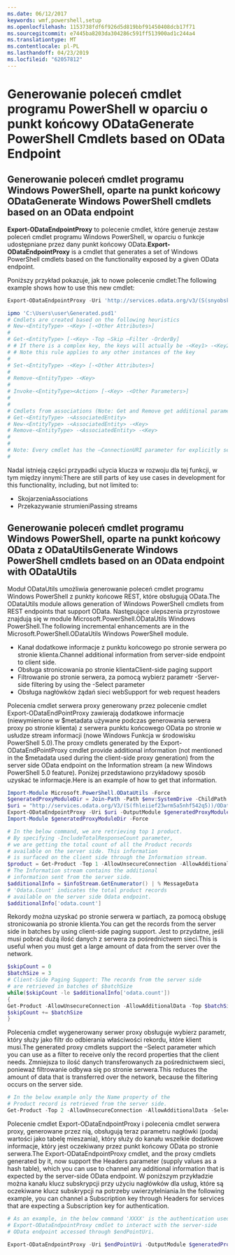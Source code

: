 ```yaml
---
ms.date: 06/12/2017
keywords: wmf,powershell,setup
ms.openlocfilehash: 1153738fdf6f926d5d819bbf91450408dcb17f71
ms.sourcegitcommit: e7445ba8203da304286c591ff513900ad1c244a4
ms.translationtype: MT
ms.contentlocale: pl-PL
ms.lasthandoff: 04/23/2019
ms.locfileid: "62057812"
---
```

# <a name="generate-powershell-cmdlets-based-on-odata-endpoint"></a><span data-ttu-id="f1ddb-102">Generowanie poleceń cmdlet programu PowerShell w oparciu o punkt końcowy OData</span><span class="sxs-lookup"><span data-stu-id="f1ddb-102">Generate PowerShell Cmdlets based on OData Endpoint</span></span>

## <a name="generate-windows-powershell-cmdlets-based-on-an-odata-endpoint"></a><span data-ttu-id="f1ddb-103">Generowanie poleceń cmdlet programu Windows PowerShell, oparte na punkt końcowy OData</span><span class="sxs-lookup"><span data-stu-id="f1ddb-103">Generate Windows PowerShell cmdlets based on an OData endpoint</span></span>

<span data-ttu-id="f1ddb-104">**Export-ODataEndpointProxy** to polecenie cmdlet, które generuje zestaw poleceń cmdlet programu Windows PowerShell, w oparciu o funkcje udostępniane przez dany punkt końcowy OData.</span><span class="sxs-lookup"><span data-stu-id="f1ddb-104">**Export-ODataEndpointProxy** is a cmdlet that generates a set of Windows PowerShell cmdlets based on the functionality exposed by a given OData endpoint.</span></span>

<span data-ttu-id="f1ddb-105">Poniższy przykład pokazuje, jak to nowe polecenie cmdlet:</span><span class="sxs-lookup"><span data-stu-id="f1ddb-105">The following example shows how to use this new cmdlet:</span></span>

```powershell
Export-ODataEndpointProxy -Uri 'http://services.odata.org/v3/(S(snyobsk1hhutkb2yulwldgf1))/odata/odata.svc' -OutputModule C:\Users\user\Generated.psd1

ipmo 'C:\Users\user\Generated.psd1'
# Cmdlets are created based on the following heuristics
# New-<EntityType> -<Key> [-<Other Attributes>]
#
# Get-<EntityType> [-<Key> -Top –Skip –Filter -OrderBy]
# # If there is a complex key, the keys will actually be -<Key1> -<Key2>…
# # Note this rule applies to any other instances of the key
#
# Set-<EntityType> -<Key> [-<Other Attributes>]
#
# Remove-<EntityType> -<Key>
#
# Invoke-<EntityType><Action> [-<Key> -<Other Parameters>]
#
#
# Cmdlets from associations (Note: Get and Remove get additional parameter sets)
# Get-<EntityType> -<AssociatedEntity>
# New-<EntityType> -<AssociatedEntity> -<Key>
# Remove-<EntityType> -<AssociatedEntity> -<Key>
#
#
# Note: Every cmdlet has the –ConnectionURI parameter for explicitly setting the URI of the endpoint. This normally uses the same address that you gave the Export-ODataEndpointProxy cmdlet, but can be overridden in this fashion for the sake of similar endpoints.
#
```

<span data-ttu-id="f1ddb-106">Nadal istnieją części przypadki użycia klucza w rozwoju dla tej funkcji, w tym między innymi:</span><span class="sxs-lookup"><span data-stu-id="f1ddb-106">There are still parts of key use cases in development for this functionality, including, but not limited to:</span></span>
-   <span data-ttu-id="f1ddb-107">Skojarzenia</span><span class="sxs-lookup"><span data-stu-id="f1ddb-107">Associations</span></span>
-   <span data-ttu-id="f1ddb-108">Przekazywanie strumieni</span><span class="sxs-lookup"><span data-stu-id="f1ddb-108">Passing streams</span></span>

## <a name="generate-windows-powershell-cmdlets-based-on-an-odata-endpoint-with-odatautils"></a><span data-ttu-id="f1ddb-109">Generowanie poleceń cmdlet programu Windows PowerShell, oparte na punkt końcowy OData z ODataUtils</span><span class="sxs-lookup"><span data-stu-id="f1ddb-109">Generate Windows PowerShell cmdlets based on an OData endpoint with ODataUtils</span></span>

<span data-ttu-id="f1ddb-110">Moduł ODataUtils umożliwia generowanie poleceń cmdlet programu Windows PowerShell z punkty końcowe REST, które obsługują OData.</span><span class="sxs-lookup"><span data-stu-id="f1ddb-110">The ODataUtils module allows generation of Windows PowerShell cmdlets from REST endpoints that support OData.</span></span> <span data-ttu-id="f1ddb-111">Następujące ulepszenia przyrostowe znajdują się w module Microsoft.PowerShell.ODataUtils Windows PowerShell.</span><span class="sxs-lookup"><span data-stu-id="f1ddb-111">The following incremental enhancements are in the Microsoft.PowerShell.ODataUtils Windows PowerShell module.</span></span>
-   <span data-ttu-id="f1ddb-112">Kanał dodatkowe informacje z punktu końcowego po stronie serwera po stronie klienta.</span><span class="sxs-lookup"><span data-stu-id="f1ddb-112">Channel additional information from server-side endpoint to client side.</span></span>
-   <span data-ttu-id="f1ddb-113">Obsługa stronicowania po stronie klienta</span><span class="sxs-lookup"><span data-stu-id="f1ddb-113">Client-side paging support</span></span>
-   <span data-ttu-id="f1ddb-114">Filtrowanie po stronie serwera, za pomocą wybierz parametr -</span><span class="sxs-lookup"><span data-stu-id="f1ddb-114">Server-side filtering by using the -Select parameter</span></span>
-   <span data-ttu-id="f1ddb-115">Obsługa nagłówków żądań sieci web</span><span class="sxs-lookup"><span data-stu-id="f1ddb-115">Support for web request headers</span></span>

<span data-ttu-id="f1ddb-116">Polecenia cmdlet serwera proxy generowany przez polecenie cmdlet Export-ODataEndPointProxy zawierają dodatkowe informacje (niewymienione w $metadata używane podczas generowania serwera proxy po stronie klienta) z serwera punktu końcowego OData po stronie w usłudze stream informacji (nowe Windows Funkcja w środowisku PowerShell 5.0).</span><span class="sxs-lookup"><span data-stu-id="f1ddb-116">The proxy cmdlets generated by the Export-ODataEndPointProxy cmdlet provide additional information (not mentioned in the $metadata used during the client-side proxy generation) from the server side OData endpoint on the Information stream (a new Windows PowerShell 5.0 feature).</span></span> <span data-ttu-id="f1ddb-117">Poniżej przedstawiono przykładowy sposób uzyskać te informacje.</span><span class="sxs-lookup"><span data-stu-id="f1ddb-117">Here is an example of how to get that information.</span></span>

```powershell
Import-Module Microsoft.PowerShell.ODataUtils -Force
$generatedProxyModuleDir = Join-Path -Path $env:SystemDrive -ChildPath 'ODataDemoProxy'
$uri = "http://services.odata.org/V3/(S(fhleiief23wrm5a5nhf542q5))/OData/OData.svc/"
Export-ODataEndpointProxy -Uri $uri -OutputModule $generatedProxyModuleDir -Force -AllowUnSecureConnection -Verbose -AllowClobber
Import-Module $generatedProxyModuleDir -Force

# In the below command, we are retrieving top 1 product.
# By specifying -IncludeTotalResponseCount parameter,
# we are getting the total count of all the Product records
# available on the server side. This information
# is surfaced on the client side through the Information stream.
$product = Get-Product -Top 1 -AllowUnsecureConnection -AllowAdditionalData -IncludeTotalResponseCount -InformationVariable infoStream
# The Information stream contains the additional
# information sent from the server side.
$additionalInfo = $infoStream.GetEnumerator() | % MessageData
# 'Odata.Count' indicates the total product records
# available on the server side Odata endpoint.
$additionalInfo['odata.count']
```

<span data-ttu-id="f1ddb-118">Rekordy można uzyskać po stronie serwera w partiach, za pomocą obsługę stronicowania po stronie klienta.</span><span class="sxs-lookup"><span data-stu-id="f1ddb-118">You can get the records from the server side in batches by using client-side paging support.</span></span> <span data-ttu-id="f1ddb-119">Jest to przydatne, jeśli musi pobrać dużą ilość danych z serwera za pośrednictwem sieci.</span><span class="sxs-lookup"><span data-stu-id="f1ddb-119">This is useful when you must get a large amount of data from the server over the network.</span></span>

```powershell
$skipCount = 0
$batchSize = 3
# Client-Side Paging Support: The records from the server side
# are retrieved in batches of $batchSize
while($skipCount -le $additionalInfo['odata.count'])
{
Get-Product -AllowUnsecureConnection -AllowAdditionalData -Top $batchSize -Skip $skipCount
$skipCount += $batchSize
}
```

<span data-ttu-id="f1ddb-120">Polecenia cmdlet wygenerowany serwer proxy obsługuje wybierz parametr, który służy jako filtr do odbierania właściwości rekordu, które klient musi.</span><span class="sxs-lookup"><span data-stu-id="f1ddb-120">The generated proxy cmdlets support the –Select parameter which you can use as a filter to receive only the record properties that the client needs.</span></span> <span data-ttu-id="f1ddb-121">Zmniejsza to ilość danych transferowanych za pośrednictwem sieci, ponieważ filtrowanie odbywa się po stronie serwera.</span><span class="sxs-lookup"><span data-stu-id="f1ddb-121">This reduces the amount of data that is transferred over the network, because the filtering occurs on the server side.</span></span>

```powershell
# In the below example only the Name property of the
# Product record is retrieved from the server side.
Get-Product -Top 2 -AllowUnsecureConnection -AllowAdditionalData -Select Name
```

<span data-ttu-id="f1ddb-122">Polecenie cmdlet Export-ODataEndpointProxy i polecenia cmdlet serwera proxy, generowane przez nią, obsługują teraz parametru nagłówki (podaj wartości jako tabelę mieszania), który służy do kanału wszelkie dodatkowe informacje, który jest oczekiwany przez punkt końcowy OData po stronie serwera.</span><span class="sxs-lookup"><span data-stu-id="f1ddb-122">The Export-ODataEndpointProxy cmdlet, and the proxy cmdlets generated by it, now support the Headers parameter (supply values as a hash table), which you can use to channel any additional information that is expected by the server-side OData endpoint.</span></span> <span data-ttu-id="f1ddb-123">W poniższym przykładzie można kanału klucz subskrypcji przy użyciu nagłówków dla usług, które są oczekiwane klucz subskrypcji na potrzeby uwierzytelniania.</span><span class="sxs-lookup"><span data-stu-id="f1ddb-123">In the following example, you can channel a Subscription key through Headers for services that are expecting a Subscription key for authentication.</span></span>

```powershell
# As an example, in the below command 'XXXX' is the authentication used by the
# Export-ODataEndpointProxy cmdlet to interact with the server-side
# OData endpoint accessed through $endPointUri.

Export-ODataEndpointProxy -Uri $endPointUri -OutputModule $generatedProxyModuleDir -Force -AllowUnSecureConnection -Verbose -Headers @{'subscription-key'='XXXX'}
```
